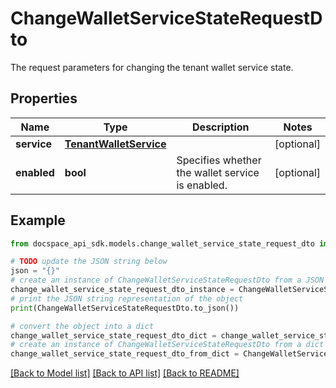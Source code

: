 # ChangeWalletServiceStateRequestDto
The request parameters for changing the tenant wallet service state.

## Properties

Name | Type | Description | Notes
------------ | ------------- | ------------- | -------------
**service** | [**TenantWalletService**](TenantWalletService.md) |  | [optional] 
**enabled** | **bool** | Specifies whether the wallet service is enabled. | [optional] 

## Example

```python
from docspace_api_sdk.models.change_wallet_service_state_request_dto import ChangeWalletServiceStateRequestDto

# TODO update the JSON string below
json = "{}"
# create an instance of ChangeWalletServiceStateRequestDto from a JSON string
change_wallet_service_state_request_dto_instance = ChangeWalletServiceStateRequestDto.from_json(json)
# print the JSON string representation of the object
print(ChangeWalletServiceStateRequestDto.to_json())

# convert the object into a dict
change_wallet_service_state_request_dto_dict = change_wallet_service_state_request_dto_instance.to_dict()
# create an instance of ChangeWalletServiceStateRequestDto from a dict
change_wallet_service_state_request_dto_from_dict = ChangeWalletServiceStateRequestDto.from_dict(change_wallet_service_state_request_dto_dict)
```
[[Back to Model list]](../README.md#documentation-for-models) [[Back to API list]](../README.md#documentation-for-api-endpoints) [[Back to README]](../README.md)


